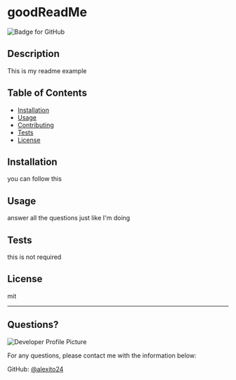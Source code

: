 # goodReadMe
  ![Badge for GitHub](https://img.shields.io/github/languages/top/alexito24/goodReadMe?style=flat&logo=appveyor) 
  
  
  ## Description 
  
  
  This is my readme example
  ## Table of Contents
  * [Installation](#installation)
  * [Usage](#usage)
  * [Contributing](#contributing)
  * [Tests](#tests)
  * [License](#license)
  
  ## Installation
  
  
  you can follow this
  
  ## Usage 
  
   
  answer all the questions just like I'm doing
  
  ## Tests
  
  
  this is not required
  
  ## License
  
  mit
  
  ---
  
  ## Questions?
  
  ![Developer Profile Picture](https://avatars.githubusercontent.com/u/87586398?v=4) 
  
  For any questions, please contact me with the information below:
 
  GitHub: [@alexito24](https://api.github.com/users/alexito24)
  